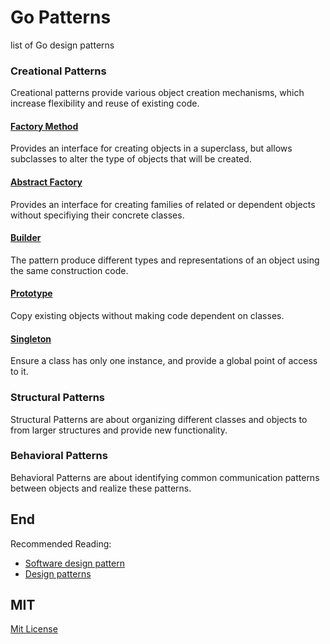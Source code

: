 # Go Patterns

list of Go design patterns

### Creational Patterns

Creational patterns provide various object creation mechanisms, which increase flexibility and reuse of existing code.

#### [Factory Method](./creational/factoryMethod/factory_method.go)

Provides an interface for creating objects in a superclass, but allows subclasses to alter the type of objects that will be created. 

#### [Abstract Factory](./creational/abstractFactory/abstract_factory.go)

Provides an interface for creating families of related or dependent objects without specifiying their concrete classes.

#### [Builder](./creational/builder/builder.go)

The pattern produce different types and representations of an object using the same construction code.

#### [Prototype](./creational/prototype/prototype.go)

Copy existing objects without making code dependent on classes.

#### [Singleton](./creational/singleton/singleton.go)

Ensure a class has only one instance, and provide a global point of access to it.

### Structural Patterns

Structural Patterns are about organizing different classes and objects to from larger structures and provide new functionality.

### Behavioral Patterns

Behavioral Patterns are about identifying common communication patterns between objects and realize these patterns.

## End

Recommended Reading:

- [Software design pattern](https://en.wikipedia.org/wiki/Software_design_pattern)
- [Design patterns](https://refactoring.guru/design-patterns)

## MIT

[Mit License](./LICENSE)